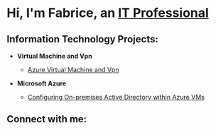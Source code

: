 <h1>Hi, I'm Fabrice, an <a href="https://www.linkedin.com/in/fabalcindor/">IT Professional</a></h1>

<h2> Information Technology Projects:</h2>

- <b>Virtual Machine and Vpn</b>
  - [Azure Virtual Machine and Vpn](https://github.com/FabAlcindor/VirtualMachinVPN/blob/main/README.md)
    
- <b>Microsoft Azure</b>
  - [Configuring On-premises Active Directory within Azure VMs]()


<h2>Connect with me:</h2>
